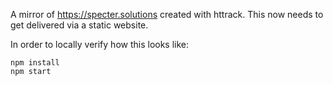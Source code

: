 A mirror of https://specter.solutions created with httrack. This now needs to get delivered via a static website.

In order to locally verify how this looks like:

```
npm install
npm start
```